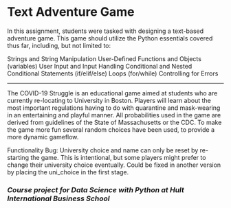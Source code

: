 # Text Adventure Game

In this assignment, students were tasked with designing a text-based adventure game. This game should utilize the Python essentials covered thus far, including, but not limited to:

Strings and String Manipulation
User-Defined Functions and Objects (variables)
User Input and Input Handling
Conditional and Nested Conditional Statements (if/elif/else)
Loops (for/while)
Controlling for Errors

---

The COVID-19 Struggle is an educational game aimed at students who are currently 
re-locating to University in Boston. Players will learn about the most important 
regulations having to do with quarantine and mask-wearing in an entertaining and playful manner. 
All probabilities used in the game are derived from guidelines of the State of 
Massachusetts or the CDC. To make the game more fun several random 
choices have been used, to provide a more dynamic gameflow. 

Functionality Bug: 
University choice and name can only be reset by re-starting the game. This 
is intentional, but some players might prefer to change their university choice eventually. Could be fixed 
in another version by placing the uni_choice in the first stage. 


### ***Course project for Data Science with Python at Hult International Business School***
